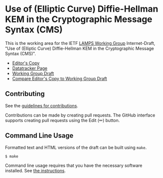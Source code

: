 # Use of (Elliptic Curve) Diffie-Hellman KEM in the Cryptographic Message Syntax (CMS)

This is the working area for the IETF [LAMPS Working Group](https://datatracker.ietf.org/wg/lamps/documents/) Internet-Draft, "Use of (Elliptic Curve) Diffie-Hellman KEM in the Cryptographic Message Syntax (CMS)".

* [Editor's Copy](https://ounsworth.github.io/cms-dhkem/)
* [Datatracker Page](https://datatracker.ietf.org/doc/draft-ounsworth-lamps-cms-dhkem)
* [Working Group Draft](https://datatracker.ietf.org/doc/html/draft-ounsworth-lamps-cms-dhkem)
* [Compare Editor's Copy to Working Group Draft](https://ounsworth.github.io/cms-dhkem/#go.draft-ounsworth-lamps-cms-dhkem.diff)


## Contributing

See the
[guidelines for contributions](https://github.com/ounsworth/cms-dhkem/blob/main/CONTRIBUTING.md).

Contributions can be made by creating pull requests.
The GitHub interface supports creating pull requests using the Edit (✏) button.


## Command Line Usage

Formatted text and HTML versions of the draft can be built using `make`.

```sh
$ make
```

Command line usage requires that you have the necessary software installed.  See
[the instructions](https://github.com/martinthomson/i-d-template/blob/main/doc/SETUP.md).

